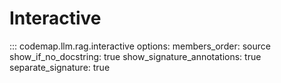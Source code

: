 # Interactive

::: codemap.llm.rag.interactive
    options:
      members_order: source
      show_if_no_docstring: true
      show_signature_annotations: true
      separate_signature: true

